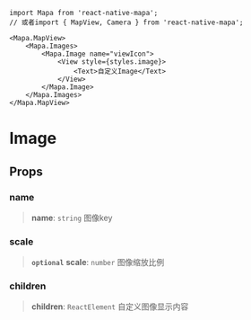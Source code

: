 ```tsx
import Mapa from 'react-native-mapa';
// 或者import { MapView, Camera } from 'react-native-mapa';

<Mapa.MapView>
    <Mapa.Images>
        <Mapa.Image name="viewIcon">
            <View style={styles.image}>
                <Text>自定义Image</Text>
            </View>
        </Mapa.Image>
    </Mapa.Images>
</Mapa.MapView>
```

# Image

## Props
### name
> **name**: `string`
图像key

### scale
> **`optional`** **scale**: `number`
图像缩放比例

### children
> **children**: `ReactElement`
自定义图像显示内容
